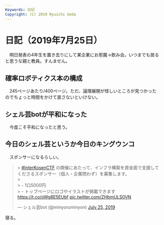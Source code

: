 ```yaml
---
Keywords: 日記
Copyright: (C) 2019 Ryuichi Ueda
---
```


# 日記（2019年7月25日）

　明日発表の4年生を置き去りにして某企業にお邪魔->飲み会。いつまでも居ると思うな親と教員。すんません。


## 確率ロボティクス本の構成

　245ページあたり/400ページ。ただ、論理展開が怪しいところが見つかったのでちょっと時間をかけて直さないといけない。


## シェル芸botが平和になった

　今度こそ平和になったと思う。

## 今日のシェル芸というか今日のキングウンコ

　スポンサーになるらしい。

<blockquote class="twitter-tweet" data-partner="tweetdeck"><p lang="ja" dir="ltr">&gt; <a href="https://twitter.com/hashtag/InterKosenCTF?src=hash&amp;ref_src=twsrc%5Etfw">#InterKosenCTF</a> の開催にあたって、インフラ構築を資金面で支援してくださるスポンサー（個人・企業問わず）を募集します。<br>&gt; <br>&gt; - 1口5000円<br>&gt; - トップページにロゴやイラストが掲載できます<br> <a href="https://t.co/oWg8E5EUbf">https://t.co/oWg8E5EUbf</a> <a href="https://t.co/ZHbmULS0VN">pic.twitter.com/ZHbmULS0VN</a></p>&mdash; シェル芸bot (@minyoruminyon) <a href="https://twitter.com/minyoruminyon/status/1154357394597539842?ref_src=twsrc%5Etfw">July 25, 2019</a></blockquote>
<script async src="https://platform.twitter.com/widgets.js" charset="utf-8"></script>


寝る。
